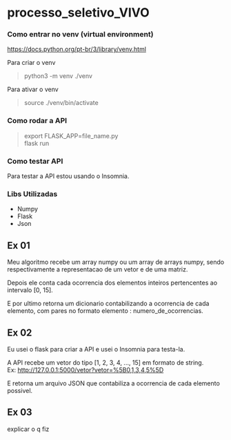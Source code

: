 # processo_seletivo_VIVO

### Como entrar no venv (virtual environment)
https://docs.python.org/pt-br/3/library/venv.html  
  
  Para criar o venv
> python3 -m venv ./venv
  
  Para ativar o venv
> source ./venv/bin/activate

### Como rodar a API
> export FLASK_APP=file_name.py  
> flask run  
  
### Como testar API
Para testar a API estou usando o Insomnia.  
  
### Libs Utilizadas
 - Numpy  
 - Flask
 - Json

## Ex 01
Meu algoritmo recebe um array numpy ou um array de arrays numpy, sendo respectivamente a representacao de um vetor e de uma matriz.  
  
Depois ele conta cada ocorrencia dos elementos inteiros pertencentes ao intervalo [0, 15].  
  
E por ultimo retorna um dicionario contabilizando a ocorrencia de cada elemento, com pares no formato elemento : numero_de_ocorrencias.  
  
## Ex 02
Eu usei o flask para criar a API e usei o Insomnia para testa-la.  
  
A API recebe um vetor do tipo [1, 2, 3, 4, ..., 15] em formato de string.  
Ex: http://127.0.0.1:5000/vetor?vetor=%5B0,1,3,4,5%5D  
  
E retorna um arquivo JSON que contabiliza a ocorrencia de cada elemento possivel.  
  
## Ex 03
explicar o q fiz